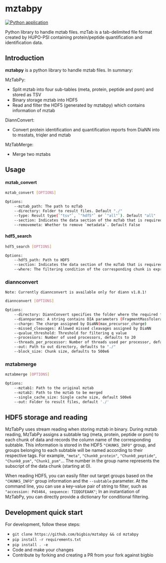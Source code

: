 # mztabpy

[![Python application](https://github.com/bigbio/mztabpy/actions/workflows/python-app.yml/badge.svg)](https://github.com/bigbio/mztabpy/actions/workflows/python-app.yml)

Python library to handle mztab files. mzTab is a tab-delimited file format created by HUPO-PSI containing protein/peptide quantification and identification data. 

## Introduction
**mztabpy** is a python library to handle mztab files. In summary:

MzTabPy:

- Split mztab into four sub-tables (meta, protein, peptide and psm) and stored as TSV
- Binary storage mztab into HDF5
- Read and filter the HDF5 (generated by mztabpy) which contains information of mztab

DiannConvert:

- Convert protein identification and quantification reports from DiaNN into to msstats, triqler and mztab

MzTabMerge:

- Merge two mztabs

## Usage
#### mztab_convert
```bash
mztab_convert [OPTIONS]

Options:
    --mztab_path: The path to mzTab
    --directory: Folder to result files. Default "./"
    --type: Result type(`"tsv"`, `"hdf5"` or `"all"`). Default "all"
    --section: Indicates the data section of the mzTab that is required. `"all"`, `"protein"`, `"peptide"` or `"psm"`.Default "all"
    --removemeta: Whether to remove `metadata`. Default False
```

#### hdf5_search
```bash
hdf5_search [OPTIONS]

Options:
    --hdf5_path: Path to HDF5
    --section: Indicates the data section of the mzTab that is required. `"protein"`, `"peptide"` or `"psm"`.
    --where: The filtering condition of the corresponding chunk is expressed as the key-value pair in one string, e.g. `"accession:P45464,sequence:TIQQGFEAAK"`, default None
```

### diannconvert
```Note: Currently diannconvert is available only for diann v1.8.1!```
```bash
diannconvert [OPTIONS]

Options:
    --directory: DiannConvert specifies the folder where the required file resides. The folder contains the DiaNN `main report`, `experimental design file`, `protein sequence FASTA file`, `mzml_info TSVs`, `version file of DiaNN`
    --diannparams: A string contains DIA parameters (FragmentMassTolerance, FragmentMassToleranceUnit, PrecursorMassTolerance, PrecursorMassToleranceUnit, FixedModifications, VariableModifications) split by ";". e.g. `"20;ppm;10;ppm;Trypsin;Carbamidomethyl (C);Oxidation (M)"`
    --charge: The charge assigned by DiaNN(max_precursor_charge)
    --missed_cleavages: Allowed missed cleavages assigned by DiaNN
    --qvalue_threshold: Threshold for filtering q value
    --processors: Number of used processors, defaults to 20
    --threads_per_processor: Number of threads used per processor, defaults to 8
    --out: Path to out directory, defaults to "./"
    --block_size: Chunk size, defaults to 500e6
 ```

### mztabmerge
```bash
mztabmerge [OPTIONS]

Options:
    --mztab1: Path to the original mztab
    --mztab2: Path to the mztab to be merged
    --single_cache_size: Single cache size, default 500e6
    --out: Folder to result files, default './'
```

## HDF5 storage and reading
MzTabPy uses stream reading when storing mztab in binary. During mztab reading, MzTabPy assigns a subtable tag (meta, protein, peptide or psm) to each chunk of data and records the column name of the corresponding subtable. This information is stored in the HDF5 `"CHUNKS_INFO"` group, and groups belonging to each subtable will be named according to their respective tags. For example, `"meta"`, `"Chunk0_protein"`, `"Chunk0_peptide"`, `"Chunk0_psm"`, `"Chunk1_psm"`... The number in the group name represents the subscript of the data chunk (starting at 0).

When reading HDF5, you can easily filter out target groups based on the `"CHUNKS_INFO"` group information and the `--subtable` parameter. At the command line, you can use a key-value pair of string to filter, such as `"accession: P45464, sequence: TIQQGFEAAK"`; In an instantiation of MzTabPy, you can directly provide a dictionary for conditional filtering. 

## Development quick start

For development, follow these steps:

- `git clone https://github.com/bigbio/mztabpy && cd mztabpy`
- `pip install -r requirements.txt`
- `pip install . -e`
- Code and make your changes
- Contribute by forking and creating a PR from your fork against bigbio



